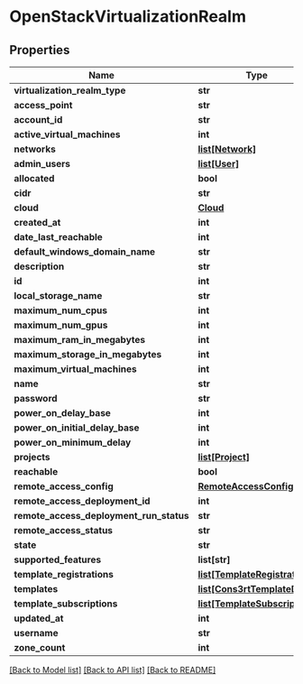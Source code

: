 # OpenStackVirtualizationRealm

## Properties
Name | Type | Description | Notes
------------ | ------------- | ------------- | -------------
**virtualization_realm_type** | **str** |  | [optional] 
**access_point** | **str** |  | [optional] 
**account_id** | **str** |  | 
**active_virtual_machines** | **int** |  | [optional] 
**networks** | [**list[Network]**](Network.md) |  | [optional] 
**admin_users** | [**list[User]**](User.md) |  | [optional] 
**allocated** | **bool** |  | [optional] 
**cidr** | **str** |  | 
**cloud** | [**Cloud**](Cloud.md) |  | [optional] 
**created_at** | **int** |  | [optional] 
**date_last_reachable** | **int** |  | [optional] 
**default_windows_domain_name** | **str** |  | [optional] 
**description** | **str** |  | 
**id** | **int** |  | [optional] 
**local_storage_name** | **str** |  | [optional] 
**maximum_num_cpus** | **int** |  | [optional] 
**maximum_num_gpus** | **int** |  | [optional] 
**maximum_ram_in_megabytes** | **int** |  | [optional] 
**maximum_storage_in_megabytes** | **int** |  | [optional] 
**maximum_virtual_machines** | **int** |  | [optional] 
**name** | **str** |  | 
**password** | **str** |  | 
**power_on_delay_base** | **int** |  | [optional] 
**power_on_initial_delay_base** | **int** |  | [optional] 
**power_on_minimum_delay** | **int** |  | [optional] 
**projects** | [**list[Project]**](Project.md) |  | [optional] 
**reachable** | **bool** |  | [optional] 
**remote_access_config** | [**RemoteAccessConfig**](RemoteAccessConfig.md) |  | [optional] 
**remote_access_deployment_id** | **int** |  | [optional] 
**remote_access_deployment_run_status** | **str** |  | [optional] 
**remote_access_status** | **str** |  | [optional] 
**state** | **str** |  | [optional] 
**supported_features** | **list[str]** |  | [optional] 
**template_registrations** | [**list[TemplateRegistration]**](TemplateRegistration.md) |  | [optional] 
**templates** | [**list[Cons3rtTemplateData]**](Cons3rtTemplateData.md) |  | [optional] 
**template_subscriptions** | [**list[TemplateSubscription]**](TemplateSubscription.md) |  | [optional] 
**updated_at** | **int** |  | [optional] 
**username** | **str** |  | 
**zone_count** | **int** |  | [optional] 

[[Back to Model list]](../README.md#documentation-for-models) [[Back to API list]](../README.md#documentation-for-api-endpoints) [[Back to README]](../README.md)


